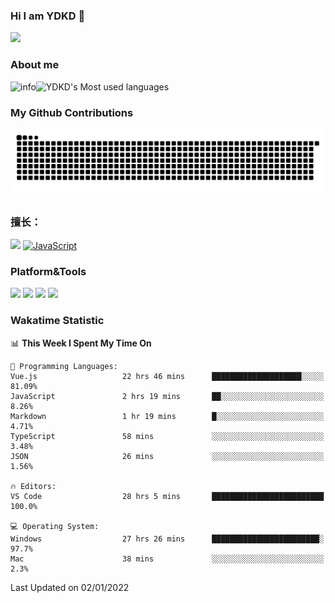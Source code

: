### Hi I am YDKD 👋

![](https://visitor-badge.glitch.me/badge?page_id=YDKD.readme)

### About me
![info](https://github-readme-stats.vercel.app/api?username=YDKD&show_icons=true&theme=cobalt)![YDKD's Most used languages](https://github-readme-stats.vercel.app/api/top-langs/?username=YDKD&layout=compact&hide_border=true&langs_count=8)

### My Github Contributions
![](https://raw.githubusercontent.com/YDKD/YDKD/main/assets/github-contribution-grid-snake.svg)

### 擅长：<br />
[![](https://img.shields.io/badge/-Vue.js-007396?style=flat-square&logo=Vue.js&logoColor=#4FC08D)](https://cn.vuejs.org/)
[![JavaScript](https://img.shields.io/badge/-JavaScript-f7e018?style=flat-square&logo=javascript&logoColor=white)]()

### Platform&Tools <br/>

[![]( https://img.shields.io/badge/macOS-Big%20Sur-292e33?style=flat-square&logo=apple&logoColor=ffffff )]() [![](https://img.shields.io/badge/Windows-10-2376bc?style=flat-square&logo=windows&logoColor=ffffff)]() [![]( https://img.shields.io/badge/IDE-Visual%20Studio%20Code-blue?style=flat-square&logo=visual-studio-code&logoColor=ffffff )]() [![]( https://img.shields.io/badge/iPhone-12-999999?style=flat-square&logo=apple&logoColor=ffffff)]() <br />

### Wakatime Statistic
<!--START_SECTION:waka-->
📊 **This Week I Spent My Time On** 

```text
💬 Programming Languages: 
Vue.js                   22 hrs 46 mins      ████████████████████░░░░░   81.09% 
JavaScript               2 hrs 19 mins       ██░░░░░░░░░░░░░░░░░░░░░░░   8.26% 
Markdown                 1 hr 19 mins        █░░░░░░░░░░░░░░░░░░░░░░░░   4.71% 
TypeScript               58 mins             ░░░░░░░░░░░░░░░░░░░░░░░░░   3.48% 
JSON                     26 mins             ░░░░░░░░░░░░░░░░░░░░░░░░░   1.56%

🔥 Editors: 
VS Code                  28 hrs 5 mins       █████████████████████████   100.0%

💻 Operating System: 
Windows                  27 hrs 26 mins      ████████████████████████░   97.7% 
Mac                      38 mins             ░░░░░░░░░░░░░░░░░░░░░░░░░   2.3%

```


 Last Updated on 02/01/2022
<!--END_SECTION:waka-->

<!--
**YDKD/YDKD** is a ✨ _special_ ✨ repository because its `README.md` (this file) appears on your GitHub profile.

Here are some ideas to get you started:

- 🔭 I’m currently working on ...
- 🌱 I’m currently learning ...
- 👯 I’m looking to collaborate on ...
- 🤔 I’m looking for help with ...
- 💬 Ask me about ...
- 📫 How to reach me: ...
- 😄 Pronouns: ...
- ⚡ Fun fact: ...
-->
